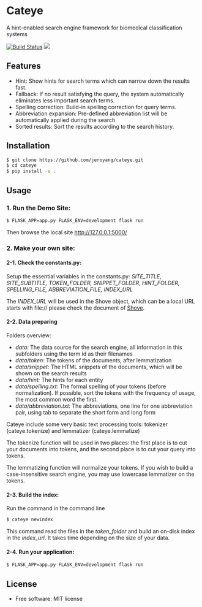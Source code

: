 # Cateye

A hint-enabled search engine framework for biomedical classification systems

[![Build Status](https://travis-ci.org/jeroyang/cateye.svg?branch=master)](https://travis-ci.org/jeroyang/cateye)
[![](https://img.shields.io/pypi/v/cateye.svg)](https://pypi.python.org/pypi/cateye)

## Features
- Hint: Show hints for search terms which can narrow down the results fast.
- Fallback: If no result satisfying the query, the system automatically eliminates less important search terms.
- Spelling correction: Build-in spelling correction for query terms.
- Abbreviation expansion: Pre-defined abbreviation list will be automatically applied during the search
- Sorted results: Sort the results according to the search history.

## Installation

```bash
$ git clone https://github.com/jeroyang/cateye.git
$ cd cateye
$ pip install -e .
```

## Usage

### 1. Run the Demo Site:
```bash
$ FLASK_APP=app.py FLASK_ENV=development flask run
```
Then browse the local site http://127.0.0.1:5000/

### 2. Make your own site:

#### 2-1. Check the constants.py:
Setup the essential variables in the constants.py:
*SITE_TITLE, SITE_SUBTITLE, TOKEN_FOLDER, SNIPPET_FOLDER, HINT_FOLDER, SPELLING_FILE, ABBREVIATION_FILE, INDEX_URL*

The *INDEX_URL* will be used in the Shove object, which can be a local URL starts with file:// please check the document of [Shove](https://pypi.org/project/shove/).

#### 2-2. Data preparing
Folders overview:
  - *data:* The data source for the search engine, all information in this subfolders using the term id as their filenames
  - *data/token:* The tokens of the documents, after lemmatization
  - *data/snippet:* The HTML snippets of the documents, which will be shown on the search results
  - *data/hint:* The hints for each entity
  - *data/spelling.txt:* The formal spelling of your tokens (before normalization). If possible, sort the tokens with the frequency of usage, the most common word the first.
  - *data/abbreviation.txt:* The abbreviations, one line for one abbreviation pair, using tab to separate the short form and long form

Cateye include some very basic text processing tools:
tokenizer (cateye.tokenize) and lemmatizer (cateye.lemmatize)

The tokenize function will be used in two places: the first place is to cut your documents into tokens, and the second place is to cut your query into tokens.

The lemmatizing function will normalize your tokens. If you wish to build a case-insensitive search engine, you may use lowercase lemmatizer on the tokens.

#### 2-3. Build the index:
Run the command in the command line
```bash
$ cateye newindex
```
This command read the files in the *token_folder* and build an on-disk index in the *index_url*. It takes time depending on the size of your data.

#### 2-4. Run your application:
```bash
$ FLASK_APP=app.py FLASK_ENV=development flask run
```

## License
* Free software: MIT license
